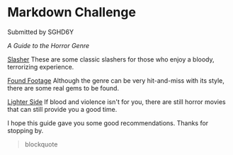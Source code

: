 # Markdown Challenge
Submitted by SGHD6Y

*A Guide to the Horror Genre*

[Slasher](https://www.google.com/)
These are some classic slashers for those who enjoy a bloody, terrorizing experience.

[Found Footage](https://www.google.com/)
Although the genre can be very hit-and-miss with its style, there are some real gems to be found.

[Lighter Side](https://www.google.com/)
If blood and violence isn't for you, there are still horror movies that can still provide you a good time.

I hope this guide gave you some good recommendations. Thanks for stopping by.

> blockquote
